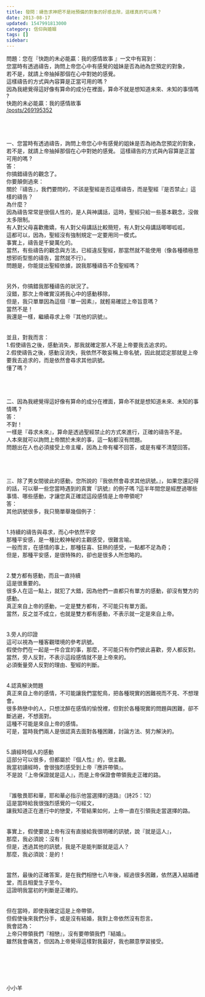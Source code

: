 ```yaml
---
title: 發問：禱告求神把不是祂預備的對象的好感去除，這樣真的可以嗎？
date: 2013-08-17
updated: 1547991813000
category: 信仰與婚姻
tags: []
sidebar: 
---
```


<p>問題：您在『快跑的未必能贏：我的感情故事 』一文中有寫到：<br/>
您當時有透過禱告，詢問上帝您心中有感覺的姐妹是否為祂為您預定的對象，<br/>
若不是，就請上帝抽掉那個在心中對她的感覺。<br/>
這樣禱告的方式與內容算是正當可用的嗎 ?<br/>
因為我總覺得這好像有算命的成分在裡面，算命不就是想知道未來、未知的事情嗎 ?<br/>
<!--more-->快跑的未必能贏：我的感情故事<br/>
<a href="/posts/269195352">/posts/269195352</a><br/>
<br/>
<br/>
<br/>
<br/>
一、您當時有透過禱告，詢問上帝您心中有感覺的姐妹是否為祂為您預定的對象，若不是，就請上帝抽掉那個在心中對她的感覺。 這樣禱告的方式與內容算是正當可用的嗎 ?<br/>
答：<br/>
你搞錯禱告的觀念了。<br/>
你要顛倒過來：<br/>
關於『禱告』，我們要問的，不該是聖經是否這樣禱告，而是聖經『是否禁止』這樣的禱告？<br/>
為什麼？<br/>
因為禱告常常是很個人性的，是人與神講話，這時，聖經只給一些基本觀念，沒做太多限制。<br/>
有人對父母喜歡撒嬌，有人對父母講話比較簡短，有人對父母講話唧唧呱呱，<br/>
這都可以，因為，聖經沒有強制規定一定要用同一模式。<br/>
事實上，禱告是千變萬化的。<br/>
當然，有些禱告的觀念與方法，已經違反聖經，那當然就不能使用（像各種積極思想邪術型態的禱告，當然就不行）。<br/>
問題是，你能提出聖經依據，說我那種禱告不合聖經嗎？<br/>
<br/>
<br/>
另外，你搞錯我那種禱告的狀況了。<br/>
沒錯，那次上帝確實沒將我心中的感動移除，<br/>
但是，我只單單因為這個『單一因素』，就輕易確認上帝旨意嗎？<br/>
當然不是！<br/>
我還是一樣，繼續尋求上帝『其他的訊號』。<br/>
<br/>
<br/>
並且，對我而言：<br/>
1.假使禱告之後，感動消失，那我就確定那人不是上帝要我去追求的。<br/>
2.假使禱告之後，感動沒消失，我依然不敢妄稱上帝名號，因此就認定那就是上帝要我去追求的，而是依然會尋求其他訊號。<br/>
懂了嗎？<br/>
<br/>
<br/>
<br/>
<br/>
二、因為我總覺得這好像有算命的成分在裡面，算命不就是想知道未來、未知的事情嗎 ?<br/>
答：<br/>
不對！<br/>
一樣是『尋求未來』，算命是透過聖經禁止的方式來進行，正確的禱告不是。<br/>
人本來就可以詢問上帝關於未來的事，這一點都沒有問題。<br/>
問題出在人也必須接受上帝主權，因為上帝有權不回答，或是有權不清楚回答。<br/>
<br/>
<br/>
<br/>
<br/>
三、除了男女間彼此的感動，您所說的『我依然會尋求其他訊號。』，如果您還記得的話，可以舉一些您當時遇到的真實『訊號』的例子嗎 ?這半年間您是經歷過哪些事情、哪些感動，才讓您真正確認這段感情是上帝帶領呢?<br/>
答：<br/>
其他訊號很多，我只簡單舉幾個例子：<br/>
<br/>
<br/>
1.持續的禱告與尋求，而心中依然平安<br/>
那種平安感，是一種比較神秘的主觀感受，很難言喻。<br/>
一般而言，在感情的事上，那種狂喜、狂熱的感受，一點都不足為奇；<br/>
但是，那種平安感，是很特殊的，卻也是很多人所忽略的。<br/>
<br/>
<br/>
2.雙方都有感動，而且一直持續<br/>
這是很重要的。<br/>
很多人在這一點上，就犯了大錯，因為他們一直都只有單方的感動，卻沒有雙方的感動。<br/>
真正來自上帝的感動，一定是雙方都有，不可能只有單方面。<br/>
當然，反之並不成立，也就是雙方都有感動，不表示就一定是來自上帝。<br/>
<br/>
<br/>
3.旁人的印證<br/>
這可以視為一種客觀環境的參考訊號。<br/>
假使你們在一起是一件合宜的事，那麼，不可能只有你們彼此喜歡，旁人都反對。<br/>
當然，旁人反對，不表示這段感情就不是上帝來的。<br/>
必須衡量旁人反對的理由、聖經的判斷。<br/>
<br/>
<br/>
4.認真解決問題<br/>
真正來自上帝的感情，不可能讓我們當鴕鳥，把各種現實的困難視而不見、不想理會。<br/>
很多熱戀中的人，只想沈醉在感情的愉悅裡，但對於各種現實的問題與困難，卻不斷逃避，不想面對。<br/>
這種不可能是來自上帝的感情。<br/>
可是，當時我們兩人是很認真去面對各種困難，討論方法、努力解決的。<br/>
<br/>
<br/>
5.讀經時個人的感動<br/>
這部分可以很多，但都屬於『個人性』的，很主觀。<br/>
我當初讀經時，會很強烈感受到上帝『應許帶領』。<br/>
不是說『上帝保證就是這人』，而是上帝保證會帶領我走正確的路。<br/>
<br/>
<br/>
『誰敬畏耶和華，耶和華必指示他當選擇的道路』（詩25：12）<br/>
這是當時給我很強烈感覺的一句經文，<br/>
讓我知道正在進行中的戀愛，不管結果如何，上帝一直在引領我走當選擇的路。<br/>
<br/>
<br/>
事實上，假使要說上帝有沒有直接給我很明確的訊號，說『就是這人』，<br/>
那麼，我必須說：沒有！<br/>
但是，透過其他的訊號，我是不是能判斷就是這人？<br/>
那麼，我必須說：是的！<br/>
<br/>
<br/>
當然，最後的正確答案，是在我們相戀七八年後，經過很多困難，依然邁入結婚禮堂，而且相愛生子至今。<br/>
這證明我當初的判斷是正確的。<br/>
<br/>
<br/>
但在當時，即使我確定這是上帝帶領，<br/>
但假使後來我們分手，或是沒有結婚，我對上帝依然沒有怨言。<br/>
我會認為：<br/>
上帝只帶領我們『相戀』，沒有要帶領我們『結婚』。<br/>
雖然我會痛苦，但因為上帝覺得這樣對我最好，我也願意學習接受。<br/>
<br/>
<br/>
<br/>
<br/>
<br/>
<br/>
小小羊<br/>
<br/>
<br/>
<br/>
 </p>
